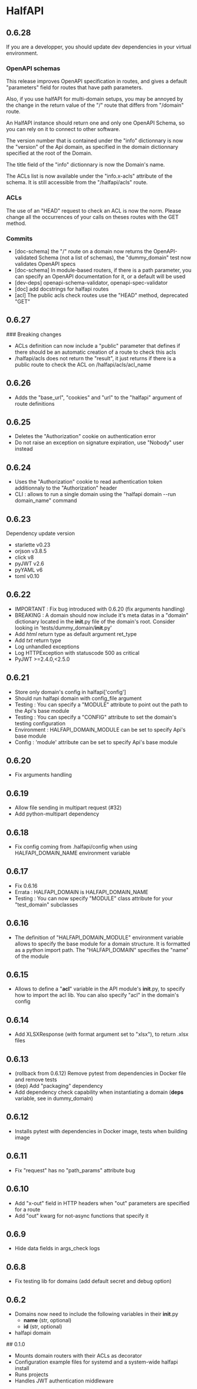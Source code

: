 # HalfAPI

## 0.6.28

If you are a developper, you should update dev dependencies in your virtual
environment.

### OpenAPI schemas

This release improves OpenAPI specification in routes, and gives a default
"parameters" field for routes that have path parameters.

Also, if you use halfAPI for multi-domain setups, you may be annoyed by the
change in the return value of the "/" route that differs from "/domain" route.

An HalfAPI instance should return one and only one OpenAPI Schema, so you can
rely on it to connect to other software.

The version number that is contained under the "info" dictionnary is now the "version"
of the Api domain, as specified in the domain dictionnary specified at the root
of the Domain.

The title field of the "info" dictionnary is now the Domain's name.

The ACLs list is now available under the "info.x-acls" attribute of the schema.
It is still accessible from the "/halfapi/acls" route.

### ACLs

The use of an "HEAD" request to check an ACL is now the norm. Please change all
the occurrences of your calls on theses routes with the GET method.

### Commits

- [doc-schema] the "/" route on a domain now returns the OpenAPI-validated Schema (not a list of schemas), the "dummy_domain" test now validates OpenAPI specs
- [doc-schema] In module-based routers, if there is a path parameter, you can specify an OpenAPI documentation for it, or a default will be used
- [dev-deps] openapi-schema-validator, openapi-spec-validator
- [doc] add docstrings for halfapi routes
- [acl] The public acls check routes use the "HEAD" method, deprecated "GET"

## 0.6.27

### Breaking changes

- ACLs definition can now include a "public" parameter that defines if there should be an automatic creation of a route to check this acls
- /halfapi/acls does not return the "result", it just returns if there is a public route to check the ACL on /halfapi/acls/acl_name

## 0.6.26

- Adds the "base_url", "cookies" and "url" to the "halfapi" argument of route definitions

## 0.6.25

- Deletes the "Authorization" cookie on authentication error
- Do not raise an exception on signature expiration, use "Nobody" user instead

## 0.6.24

- Uses the "Authorization" cookie to read authentication token additionnaly to the "Authorization" header
- CLI : allows to run a single domain using the "halfapi domain --run domain_name" command

## 0.6.23

Dependency update version

- starlette v0.23
- orjson v3.8.5
- click v8
- pyJWT v2.6
- pyYAML v6
- toml v0.10

## 0.6.22

- IMPORTANT : Fix bug introduced with 0.6.20 (fix arguments handling)
- BREAKING : A domain should now include it's meta datas in a "domain" dictionary located in the __init__.py file of the domain's root. Consider looking in 'tests/dummy_domain/__init__.py'
- Add *html* return type as default argument ret_type
- Add *txt* return type
- Log unhandled exceptions
- Log HTTPException with statuscode 500 as critical
- PyJWT >=2.4.0,<2.5.0


## 0.6.21

- Store only domain's config in halfapi['config'] 
- Should run halfapi domain with config_file argument
- Testing : You can specify a "MODULE" attribute to point out the path to the Api's base module
- Testing : You can specify a "CONFIG" attribute to set the domain's testing configuration
- Environment : HALFAPI_DOMAIN_MODULE can be set to specify Api's base module
- Config : 'module' attribute can be set to specify Api's base module

## 0.6.20

- Fix arguments handling

## 0.6.19

- Allow file sending in multipart request (#32)
- Add python-multipart dependency

## 0.6.18

- Fix config coming from .halfapi/config when using HALFAPI_DOMAIN_NAME environment variable

## 0.6.17

- Fix 0.6.16
- Errata : HALFAPI_DOMAIN is HALFAPI_DOMAIN_NAME
- Testing : You can now specify "MODULE" class attribute for your "test_domain"
  subclasses

## 0.6.16

- The definition of "HALFAPI_DOMAIN_MODULE" environment variable allows to
  specify the base module for a domain structure. It is formatted as a python
  import path.
  The "HALFAPI_DOMAIN" specifies the "name" of the module

## 0.6.15

- Allows to define a "__acl__" variable in the API module's __init__.py, to
  specify how to import the acl lib. You can also specify "acl" in the domain's
  config

## 0.6.14

- Add XLSXResponse (with format argument set to "xlsx"), to return .xlsx files

## 0.6.13

- (rollback from 0.6.12) Remove pytest from dependencies in Docker file and
  remove tests
- (dep) Add "packaging" dependency
- Add dependency check capability when instantiating a domain (__deps__
  variable, see in dummy_domain)

## 0.6.12

- Installs pytest with dependencies in Docker image, tests when building image

## 0.6.11

- Fix "request" has no "path_params" attribute bug

## 0.6.10

- Add "x-out" field in HTTP headers when "out" parameters are specified for a
  route
- Add "out" kwarg for not-async functions that specify it

## 0.6.9

- Hide data fields in args_check logs

## 0.6.8

- Fix testing lib for domains (add default secret and debug option)

## 0.6.2

- Domains now need to include the following variables in their __init__.py
    - __name__ (str, optional)
    - __id__ (str, optional)
- halfapi domain


## 0.1.0

- Mounts domain routers with their ACLs as decorator
- Configuration example files for systemd and a system-wide halfapi install
- Runs projects
- Handles JWT authentication middleware
